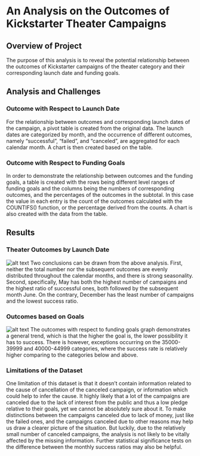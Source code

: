 # An Analysis on the Outcomes of Kickstarter Theater Campaigns
## Overview of Project
The purpose of this analysis is to reveal the potential relationship between the outcomes of Kickstarter campaigns of the theater category and their corresponding launch date and funding goals. 
## Analysis and Challenges
### Outcome with Respect to Launch Date
For the relationship between outcomes and corresponding launch dates of the campaign, a pivot table is created from the original data. The launch dates are categorized by month, and the occurrence of different outcomes, namely “successful”, “failed”, and “canceled”, are aggregated for each calendar month. A chart is then created based on the table.
### Outcome with Respect to Funding Goals
In order to demonstrate the relationship between outcomes and the funding goals, a table is created with the rows being different level ranges of funding goals and the columns being the numbers of corresponding outcomes, and the percentages of the outcomes in the subtotal. In this case the value in each entry is the count of the outcomes calculated with the COUNTIFS() function, or the percentage derived from the counts. A chart is also created with the data from the table.
## Results
### Theater Outcomes by Launch Date
![alt text](https://github.com/gabac1/kickstarter-analysis/blob/main/Theater_Outcomes_vs_Launch.png)
Two conclusions can be drawn from the above analysis. First, neither the total number nor the subsequent outcomes are evenly distributed throughout the calendar months, and there is strong seasonality. Second, specifically, May has both the highest number of campaigns and the highest ratio of successful ones, both followed by the subsequent month June. On the contrary, December has the least number of campaigns and the lowest success ratio.
### Outcomes based on Goals
![alt text](https://github.com/gabac1/kickstarter-analysis/blob/main/Outcomes_vs_Goals.png)
The outcomes with respect to funding goals graph demonstrates a general trend, which is that the higher the goal is, the lower possibility it has to success. There is however, exceptions occurring on the 35000-39999 and 40000-44999 categories, where the success rate is relatively higher comparing to the categories below and above. 
### Limitations of the Dataset
One limitation of this dataset is that it doesn’t contain information related to the cause of cancellation of the canceled campaign, or information which could help to infer the cause. It highly likely that a lot of the campaigns are canceled due to the lack of interest from the public and thus a low pledge relative to their goals, yet we cannot be absolutely sure about it. To make distinctions between the campaigns canceled due to lack of money, just like the failed ones, and the campaigns canceled due to other reasons may help us draw a clearer picture of the situation. But luckily, due to the relatively small number of canceled campaigns, the analysis is not likely to be vitally affected by the missing information.
Further statistical significance tests on the difference between the monthly success ratios may also be helpful. 
